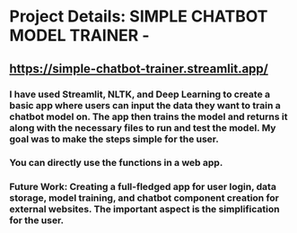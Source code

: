 # **Project Details:** SIMPLE CHATBOT MODEL TRAINER - 
## https://simple-chatbot-trainer.streamlit.app/

### I have used Streamlit, NLTK, and Deep Learning to create a basic app where users can input the data they want to train a chatbot model on. The app then trains the model and returns it along with the necessary files to run and test the model. My goal was to make the steps simple for the user.

### You can directly use the functions in a web app.

### **Future Work:** Creating a full-fledged app for user login, data storage, model training, and chatbot component creation for external websites. The important aspect is the simplification for the user.

